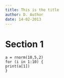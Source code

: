 ```yaml
---
title: This is the title
author: D. Author
date: 14-02-2013
---
```


# Section 1

	a = rnorm(10,5,2)
    for (i in 1:10) {
    print(a[1])
    }
